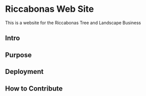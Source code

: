 # Riccabonas Web Site

This is a website for the Riccabonas Tree and Landscape Business
## Intro

## Purpose

## Deployment

## How to Contribute
